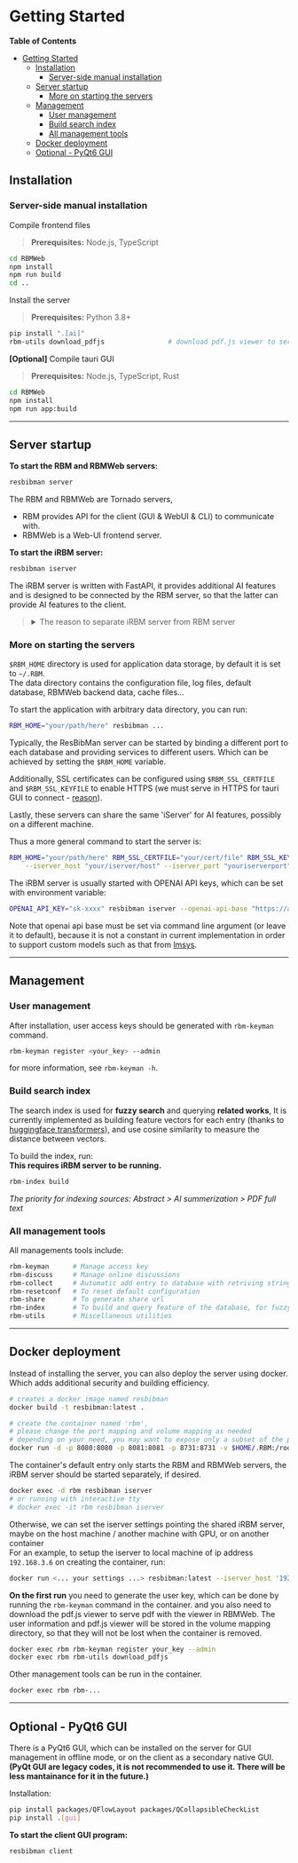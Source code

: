 # Getting Started

<!-- START doctoc generated TOC please keep comment here to allow auto update -->
<!-- DON'T EDIT THIS SECTION, INSTEAD RE-RUN doctoc TO UPDATE -->
**Table of Contents**

- [Getting Started](#getting-started)
  - [Installation](#installation)
    - [Server-side manual installation](#server-side-manual-installation)
  - [Server startup](#server-startup)
    - [More on starting the servers](#more-on-starting-the-servers)
  - [Management](#management)
    - [User management](#user-management)
    - [Build search index](#build-search-index)
    - [All management tools](#all-management-tools)
  - [Docker deployment](#docker-deployment)
  - [Optional - PyQt6 GUI](#optional---pyqt6-gui)

<!-- END doctoc generated TOC please keep comment here to allow auto update -->



## Installation

### Server-side manual installation
Compile frontend files
> **Prerequisites:**  Node.js, TypeScript
```bash
cd RBMWeb
npm install
npm run build
cd ..
```
Install the server
> **Prerequisites:**  Python 3.8+
```bash
pip install ".[ai]"
rbm-utils download_pdfjs                # download pdf.js viewer to serve pdf with the viewer in RBMWeb
```
**[Optional]** Compile tauri GUI
> **Prerequisites:**  Node.js, TypeScript, Rust
```bash
cd RBMWeb
npm install
npm run app:build
```
---
## Server startup
**To start the RBM and RBMWeb servers:**
```bash
resbibman server
```
The RBM and RBMWeb are Tornado servers,   
- RBM provides API for the client (GUI & WebUI & CLI) to communicate with.
- RBMWeb is a Web-UI frontend server.

**To start the iRBM server:**
```bash
resbibman iserver
```
The iRBM server is written with FastAPI, it provides additional AI features and is designed to be connected by the RBM server, so that the latter can provide AI features to the client.  

> <details> 
> <summary>The reason to separate iRBM server from RBM server</summary>  
> - AI features may require more resources, so that the iserver can be deployed on a more powerful machine. If the user does not need AI features, there is no need to start the iserver and install the heavy AI dependencies.  <br>
> - Allocating resources to the iserver and RBM server separately can be more flexible. For example, the iserver may need more GPU memory, we can launch multiple RBM servers pointing to different `$RBM_HOME`, while sharing the same iserver. <br>
> -  It is also possible that the iserver needs a proxy to access the internet, while the RBM server does not.   
</details>

### More on starting the servers
`$RBM_HOME` directory is used for application data storage, by default it is set to `~/.RBM`.  
The data directory contains the configuration file, log files, default database, RBMWeb backend data, cache files...  

To start the application with arbitrary data directory, you can run: 
```bash
RBM_HOME="your/path/here" resbibman ...
```
Typically, the ResBibMan server can be started by binding a different port to each database and providing services to different users. Which can be achieved by setting the `$RBM_HOME` variable.  

Additionally, SSL certificates can be configured using `$RBM_SSL_CERTFILE` and `$RBM_SSL_KEYFILE` to enable HTTPS 
(we must serve in HTTPS for tauri GUI to connect - [reason](https://github.com/tauri-apps/tauri/issues/2002)).  

Lastly, these servers can share the same 'iServer' for AI features, possibly on a different machine.  

Thus a more general command to start the server is:
```sh
RBM_HOME="your/path/here" RBM_SSL_CERTFILE="your/cert/file" RBM_SSL_KEYFILE="your/key/file" resbibman server \
    --iserver_host "your/iserver/host" --iserver_port "youriserverport" --port "yourport"
```

The iRBM server is usually started with OPENAI API keys, which can be set with environment variable:
```sh
OPENAI_API_KEY="sk-xxxx" resbibman iserver --openai-api-base "https://api.openai.com/v1"
```
Note that openai api base must be set via command line argument (or leave it to default), because it is not a constant in current implementation in order to support custom models such as that from [lmsys](https://github.com/lm-sys/FastChat).

---

## Management
### User management
After installation, user access keys should be generated with `rbm-keyman` command.
```sh
rbm-keyman register <your_key> --admin
```
for more information, see `rbm-keyman -h`.  

### Build search index
The search index is used for **fuzzy search** and querying **related works**,
It is currently implemented as building feature vectors for each entry (thanks to [huggingface transformers](https://huggingface.co/docs/transformers/index)), 
and use cosine similarity to measure the distance between vectors.

To build the index, run:  
**This requires iRBM server to be running.**
```sh
rbm-index build
```
*The priority for indexing sources: Abstract > AI summerization > PDF full text*

### All management tools

All managements tools include:
```sh
rbm-keyman      # Manage access key
rbm-discuss     # Manage online discussions
rbm-collect     # Automatic add entry to database with retriving string
rbm-resetconf   # To reset default configuration
rbm-share       # To generate share url
rbm-index       # To build and query feature of the database, for fuzzy search
rbm-utils       # Miscellaneous utilities
```

---
## Docker deployment
Instead of installing the server, you can also deploy the server using docker.  
Which adds additional security and building efficiency.  
```sh
# creates a docker image named resbibman
docker build -t resbibman:latest .

# create the container named 'rbm', 
# please change the port mapping and volume mapping as needed
# depending on your need, you may want to expose only a subset of the ports
docker run -d -p 8080:8080 -p 8081:8081 -p 8731:8731 -v $HOME/.RBM:/root/.RBM --name rbm resbibman:latest
```

The container's default entry only starts the RBM and RBMWeb servers, the iRBM server should be started separately, if desired.   
```sh
docker exec -d rbm resbibman iserver
# or running with interactive tty
# docker exec -it rbm resbibman iserver
```

Otherwise, we can set the iserver settings pointing the shared iRBM server, maybe on the host machine / another machine with GPU, or on another container  
For an example, to setup the iserver to local machine of ip address `192.168.3.6` on creating the container, run:
```sh
docker run <... your settings ...> resbibman:latest --iserver_host '192.168.3.6' --iserver_port <...>
```

**On the first run** you need to generate the user key, which can be done by running the `rbm-keyman` command in the container.
and you also need to download the pdf.js viewer to serve pdf with the viewer in RBMWeb.
The user information and pdf.js viewer will be stored in the volume mapping directory, so that they will not be lost when the container is removed.
```sh
docker exec rbm rbm-keyman register your_key --admin
docker exec rbm rbm-utils download_pdfjs
```

Other management tools can be run in the container.  
```sh
docker exec rbm rbm-...
```

---

## Optional - PyQt6 GUI
There is a PyQt6 GUI, which can be installed on the server for GUI management in offline mode, or on the client as a secondary native GUI.
**(PyQt GUI are legacy codes, it is not recommended to use it.  There will be less mantainance for it in the future.)**

Installation:
```sh
pip install packages/QFlowLayout packages/QCollapsibleCheckList
pip install .[gui]
```

**To start the client GUI program:**
```bash
resbibman client
```